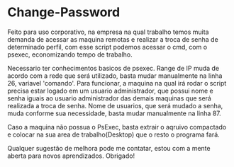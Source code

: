 # Change-Password
Feito para uso corporativo, na empresa na qual trabalho temos muita demanda de acessar as maquina remotas e realizar a troca de senha de determinado perfil, com esse script podemos acessar o cmd, com o psexec, economizando tempo de trabalho.

Necessario ter conhecimentos basicos de psexec.
Range de IP muda de acordo com a rede que será utilizado, basta mudar manualmente na linha 26, variavel 'comando'.
Para funcionar, a maquina na qual irá rodar o script precisa estar logado em um usuario administrador, que possui nome e senha iguais ao usuario administrador das demais maquinas que será realizada a troca de senha.
Nome de usuarios, que será mudado a senha, muda conforme sua necessidade, basta mudar manualmente na linha 87.

Caso a maquina não possua o PsExec, basta extrair o aqruivo compactado e colocar na sua area de trabalho(Desktop) que o resto o programa fará. 



Qualquer sugestão de melhora pode me contatar, estou com a mente aberta para novos aprendizados.
Obrigado!
